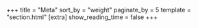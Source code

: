 +++
title = "Meta"
sort_by = "weight"
paginate_by = 5
template = "section.html"
[extra]
show_reading_time = false
+++
